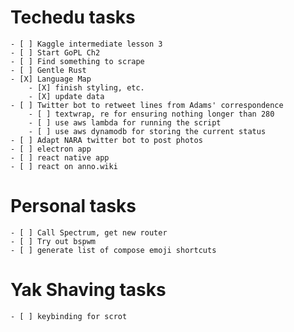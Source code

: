 # Techedu tasks

    - [ ] Kaggle intermediate lesson 3
    - [ ] Start GoPL Ch2
    - [ ] Find something to scrape
    - [ ] Gentle Rust
    - [X] Language Map
        - [X] finish styling, etc.
        - [X] update data
    - [ ] Twitter bot to retweet lines from Adams' correspondence
        - [ ] textwrap, re for ensuring nothing longer than 280
        - [ ] use aws lambda for running the script
        - [ ] use aws dynamodb for storing the current status
    - [ ] Adapt NARA twitter bot to post photos
    - [ ] electron app
    - [ ] react native app
    - [ ] react on anno.wiki

# Personal tasks

    - [ ] Call Spectrum, get new router
    - [ ] Try out bspwm
    - [ ] generate list of compose emoji shortcuts

# Yak Shaving tasks

    - [ ] keybinding for scrot
